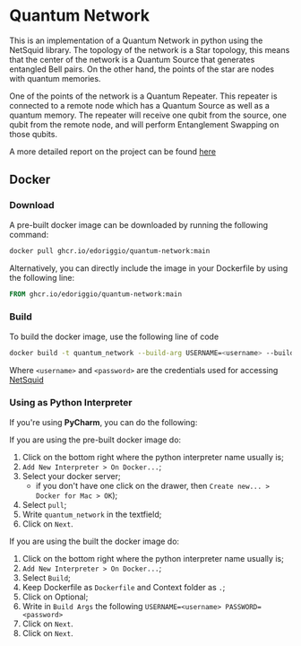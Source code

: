 # Quantum Network

This is an implementation of a Quantum Network in python using the NetSquid library. The topology of the network is a Star topology, this means that the center of the network is a Quantum Source that generates entangled Bell pairs. On the other hand, the points of the star are nodes with quantum memories.

One of the points of the network is a Quantum Repeater. This repeater is connected to a remote node which has a Quantum Source as well as a quantum memory. The repeater will receive one qubit from the source, one qubit from the remote node, and will perform Entanglement Swapping on those qubits.

A more detailed report on the project can be found [here](https://github.com/edoriggio/quantum-network/blob/main/docs/report.pdf)

## Docker

### Download
A pre-built docker image can be downloaded by running the following command:

```bash
docker pull ghcr.io/edoriggio/quantum-network:main
```

Alternatively, you can directly include the image in your Dockerfile by using the following line:

```dockerfile
FROM ghcr.io/edoriggio/quantum-network:main
```

### Build
To build the docker image, use the following line of code

```bash
docker build -t quantum_network --build-arg USERNAME=<username> --build-arg PASSWORD=<password> .
```

Where `<username>` and `<password>` are the credentials used for accessing [NetSquid](https://docs.netsquid.org)

### Using as Python Interpreter
If you're using **PyCharm**, you can do the following:

If you are using the pre-built docker image do:
1. Click on the bottom right where the python interpreter name usually is;
2. `Add New Interpreter > On Docker...`;
3. Select your docker server;
   - if you don't have one click on the drawer, then `Create new... > Docker for Mac > OK`);
4. Select `pull`;
5. Write `quantum_network` in the textfield;
6. Click on `Next`.

If you are using the built the docker image do:
1. Click on the bottom right where the python interpreter name usually is;
2. `Add New Interpreter > On Docker...`;
4. Select `Build`;
5. Keep Dockerfile as `Dockerfile` and Context folder as `.`;
6. Click on Optional;
7. Write in `Build Args` the following `USERNAME=<username> PASSWORD=<password>`
8. Click on `Next`.
9. Click on `Next`.
